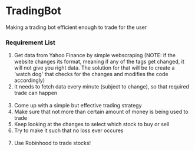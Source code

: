 # TradingBot

Making a trading bot efficient enough to trade for the user

<h3>Requirement List</h3>

1. Get data from Yahoo Finance by simple webscraping (NOTE: if the website changes its format, meaning if any of the tags get changed, it will not give you right data. The solution for that will be to create a 'watch dog' that checks for the changes and modifies the code accordingly)</br>
  1. It needs to fetch data every minute (subject to change), so that required trade can happen</br></br>
2. Come up with a simple but effective trading strategy</br>
  1. Make sure that not more than certain amount of money is being used to trade</br>
  2. Keep looking at the changes to select which stock to buy or sell</br>
  3. Try to make it such that no loss ever occures</br></br>
3. Use Robinhood to trade stocks!</br>
